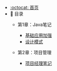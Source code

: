 - [:octocat: 首页](/README)
- :memo: 目录 
    - 第1章：Java笔记
        - [基础应用加强](./md/idea-plugin/java.md)
        - [设计模式](./md/idea-plugin/java.md)   
    - 第2章：项目管理  

       - [项目经理笔记](./md/idea-plugin/%23%20%E9%A1%B9%E7%9B%AE%E7%BB%8F%E7%90%86%E7%AC%94%E8%AE%B0.md)

